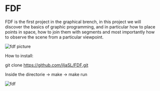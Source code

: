 # FDF

FDF is the first project in the graphical brench, in this project we will discover the basics of graphic programming, and in particular how to place points in space, how to join them with segments and most importantly how to observe the scene from a particular viewpoint.

![fdf picture](https://github.com/iljaSL/FDF-/blob/master/picture/Screen%20Shot%202020-01-30%20at%204.58.15%20PM.png)

How to install:

git clone https://github.com/iljaSL/FDF.git

Inside the directorie -> make -> make run

![fdf](https://gfycat.com/ifr/ObedientSickAmericanbadger)
